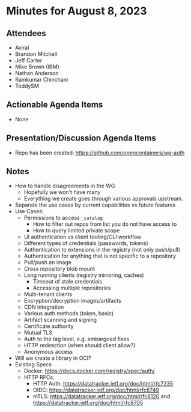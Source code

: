 # Minutes for August 8, 2023

## Attendees

- Aviral
- Brandon Mitchell
- Jeff Carter
- Mike Brown (IBM)
- Nathan Anderson
- Ramkumar Chinchani
- ToddySM

## Actionable Agenda Items

- None

## Presentation/Discussion Agenda Items

- Repo has been created: <https://github.com/opencontainers/wg-auth>

## Notes

- How to handle disagreements in the WG
  - Hopefully we won't have many
  - Everything we create goes through various approvals upstream.
- Separate the use cases by current capabilities vs future features
- Use Cases:
  - Permissions to access `_catalog`
    - How to filter out repos from list you do not have access to
    - How to query limited private scope
  - UI authentication vs client tooling/CLI workflow
  - Different types of credentials (passwords, tokens)
  - Authentication to extensions in the registry (not only push/pull)
  - Authentication for anything that is not specific to a repository
  - Pull/push an image
  - Cross repository blob mount
  - Long running clients (registry mirroring, caches)
    - Timeout of stale credentials
    - Accessing multiple repositories
  - Multi-tenant clients
  - Encryption/decryption images/artifacts
  - CDN integration
  - Various auth methods (token, basic)
  - Artifact scanning and signing
  - Certificate authority
  - Mutual TLS
  - Auth to the tag level, e.g. embargoed fixes
  - HTTP redirection (when should client allow?)
  - Anonymous access
- Will we create a library in OCI?
- Existing Specs
  - Docker: <https://docs.docker.com/registry/spec/auth/>
  - HTTP RFCs:
    - HTTP Auth: <https://datatracker.ietf.org/doc/html/rfc7235>
    - OIDC: <https://datatracker.ietf.org/doc/html/rfc6749>
    - mTLS: <https://datatracker.ietf.org/doc/html/rfc8120> and <https://datatracker.ietf.org/doc/html/rfc8705>
